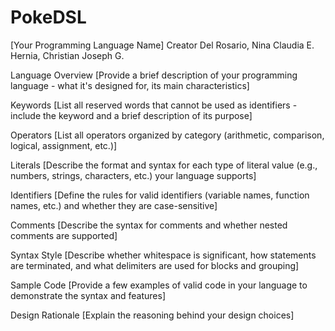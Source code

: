 # PokeDSL

[Your Programming Language Name]
Creator
Del Rosario, Nina Claudia E.
Hernia, Christian Joseph G.

Language Overview
[Provide a brief description of your programming language - what it's designed for, its main characteristics]

Keywords
[List all reserved words that cannot be used as identifiers - include the keyword and a brief description of its purpose]

Operators
[List all operators organized by category (arithmetic, comparison, logical, assignment, etc.)]

Literals
[Describe the format and syntax for each type of literal value (e.g., numbers, strings, characters, etc.) your language supports]

Identifiers
[Define the rules for valid identifiers (variable names, function names, etc.) and whether they are case-sensitive]

Comments
[Describe the syntax for comments and whether nested comments are supported]

Syntax Style
[Describe whether whitespace is significant, how statements are terminated, and what delimiters are used for blocks and grouping]

Sample Code
[Provide a few examples of valid code in your language to demonstrate the syntax and features]

Design Rationale
[Explain the reasoning behind your design choices]
